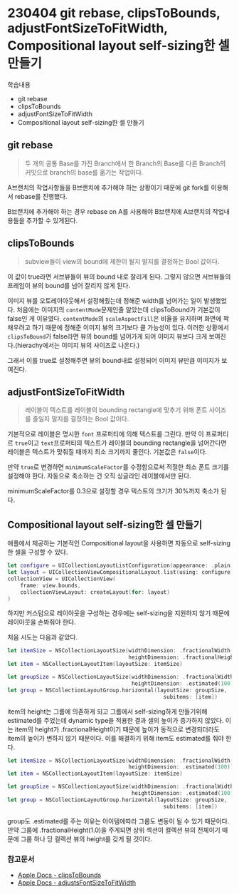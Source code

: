 230404 git rebase, clipsToBounds, adjustFontSizeToFitWidth, Compositional layout self-sizing한 셀 만들기
===
학습내용
- git rebase
- clipsToBounds
- adjustFontSizeToFitWidth
- Compositional layout self-sizing한 셀 만들기
## git rebase
> 두 개의 공통 Base를 가진 Branch에서 한 Branch의 Base를 다른 Branch의 커밋으로 branch의 base를 옮기는 작업이다.

A브랜치의 작업사항들을 B브랜치에 추가해야 하는 상황이기 때문에 git fork를 이용해서 rebase를 진행했다. 

B브랜치에 추가해야 하는 경우 rebase on A를 사용해야 B브랜치에 A브랜치의 작업내용들을 추가할 수 있게된다. 

## clipsToBounds
> subview들이 view의 bound에 제한이 될지 말지를 결정하는 Bool 값이다.

이 값이 true라면 서브뷰들이 뷰의 bound 내로 잘리게 된다. 그렇지 않으면 서브뷰들의 프레임이 뷰의 bound를 넘어 잘리지 않게 된다.

이미지 뷰를 오토레이아웃해서 설정해줬는데 정해준 width를 넘어가는 일이 발생했었다. 처음에는 이미지의 `contentMode`문제인줄 알았는데 clipsToBound가 기본값이 false인 게 이유였다. 
`contentMode`의 `scaleAspectFill`은 비율을 유지하며 화면에 꽉 채우려고 하기 때문에 정해준 이미지 뷰의 크기보다 클 가능성이 있다. 이러한 상황에서 `clipsToBound`가 false라면 뷰의 bound를 넘어가게 되어 이미지 뷰보다 크게 보여진다.(hierachy에서는 이미지 뷰의 사이즈로 나온다.) 

그래서 이를 true로 설정해주면 뷰의 bound내로 설정되어 이미지 뷰만큼 이미지가 보여진다.

## adjustFontSizeToFitWidth
> 레이블이 텍스트를 레이블의 bounding rectangle에 맞추기 위해 폰트 사이즈를 줄일지 말지를 결정하는 Bool 값이다.

기본적으로 레이블은 명시한 `font` 프로퍼티에 의해 텍스트를 그린다. 만약 이 프로퍼티르 `true`이고 `text`프로퍼티의 텍스트가 레이블의 bounding rectangle을 넘어간다면 레이블은 텍스트가 맞춰질 때까지 최소 크기까지 줄인다. 기본값은 `false`이다. 

만약 `true`로 변경하면 `minimumScaleFactor`를 수정함으로써 적절한 최소 폰트 크기를 설정해야 한다. 자동으로 축소하는 건 오직 싱글라인 레이블에서만 된다. 

minimumScaleFactor를 0.3으로 설정할 경우 텍스트의 크기가 30%까지 축소가 된다. 

## Compositional layout self-sizing한 셀 만들기
애플에서 제공하는 기본적인 Compositional layout을 사용하면 자동으로 self-sizing한 셀을 구성할 수 있다. 
```swift
let configure = UICollectionLayoutListConfiguration(appearance: .plain)
let layout = UICollectionViewCompositionalLayout.list(using: configure)
collectionView = UICollectionView(
    frame: view.bounds,
    collectionViewLayout: createLayout(for: layout)
)
```

하지만 커스텀으로 레이아웃을 구성하는 경우에는 self-sizing을 지원하지 않기 때문에 레이아웃을 손봐줘야 한다.

처음 시도는 다음과 같았다.

```swift
let itemSize = NSCollectionLayoutSize(widthDimension: .fractionalWidth(1.0),
                                      heightDimension: .fractionalHeight(1.0))
let item = NSCollectionLayoutItem(layoutSize: itemSize)

let groupSize = NSCollectionLayoutSize(widthDimension: .fractionalWidth(1.0),
                                       heightDimension: .estimated(100))
let group = NSCollectionLayoutGroup.horizontal(layoutSize: groupSize,
                                                 subitems: [item])
```

item의 height는 그룹에 의존하게 되고 그룹에서 self-sizing하게 만들기위해 estimated를 주었는데 dynamic type을 적용한 결과 셀의 높이가 증가하지 않았다. 
이는 item의 height가 .fractionalHeight이기 때문에 높이가 동적으로 변경되더라도 item의 높이가 변하지 않기 때문이다. 이를 해결하기 위해 item도 estimated를 줘야 한다.

```swift
let itemSize = NSCollectionLayoutSize(widthDimension: .fractionalWidth(1.0),
                                      heightDimension: .estimated(100))
let item = NSCollectionLayoutItem(layoutSize: itemSize)

let groupSize = NSCollectionLayoutSize(widthDimension: .fractionalWidth(1.0),
                                       heightDimension: .estimated(100))
let group = NSCollectionLayoutGroup.horizontal(layoutSize: groupSize,
                                                 subitems: [item])
```

group도 .estimated를 주는 이유는 아이템에따라 그룹도 변동이 될 수 있기 때문이다. 만약 그룹에 .fractionalHeight(1.0)을 주게되면 상위 섹션이 컬렉션 뷰의 전체이기 때문에 그룹 하나 당 컬렉션 뷰의 height를 갖게 될 것이다.


### 참고문서
- [Apple Docs - clipsToBounds](https://developer.apple.com/documentation/uikit/uiview/1622415-clipstobounds)
- [Apple Docs - adjustsFontSizeToFitWidth](https://developer.apple.com/documentation/uikit/uilabel/1620546-adjustsfontsizetofitwidth)

